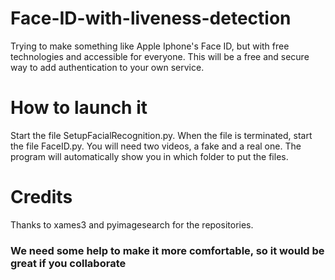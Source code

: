 # Face-ID-with-liveness-detection
Trying to make something like Apple Iphone's Face ID, but with free technologies and accessible for everyone. 
This will be a free and secure way to add authentication to your own service.
# How to launch it
Start the file SetupFacialRecognition.py. When the file is terminated, start the file FaceID.py. You will need two videos, a fake and a real one. The program will automatically show you in which folder to put the files.
# Credits
Thanks to xames3 and pyimagesearch for the repositories.
### We need some help to make it more comfortable, so it would be great if you collaborate
